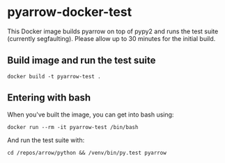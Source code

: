 # pyarrow-docker-test
This Docker image builds pyarrow on top of pypy2 and runs the test suite (currently segfaulting). Please allow up to 30 minutes for the initial build.

## Build image and run the test suite
`docker build -t pyarrow-test .`

## Entering with bash
When you've built the image, you can get into bash using:

`docker run --rm -it pyarrow-test /bin/bash`

And run the test suite with:

`cd /repos/arrow/python && /venv/bin/py.test pyarrow`
